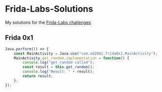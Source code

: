 # Frida-Labs-Solutions

My solutions for the [Frida-Labs challenges](https://github.com/DERE-ad2001/Frida-Labs)

## Frida 0x1

```javascript
Java.perform(() => {
    const MainActivity = Java.use("com.ad2001.frida0x1.MainActivity");
    MainActivity.get_random.implementation = function() {
        console.log("get_random called");
        const result = this.get_random();
        console.log("Result: " + result);
        return result;
    };
});
```